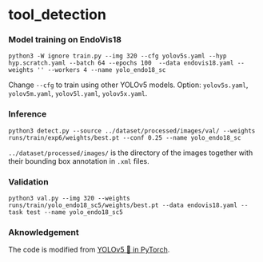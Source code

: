 # tool_detection

### Model training on EndoVis18

`python3 -W ignore train.py --img 320 --cfg yolov5s.yaml --hyp hyp.scratch.yaml --batch 64 --epochs 100  --data endovis18.yaml --weights '' --workers 4 --name yolo_endo18_sc`

Change `--cfg` to train using other YOLOv5 models. Option: `yolov5s.yaml`, `yolov5m.yaml`, `yolov5l.yaml`, `yolov5x.yaml`.

### Inference

`python3 detect.py --source ../dataset/processed/images/val/ --weights runs/train/exp6/weights/best.pt --conf 0.25 --name yolo_endo18_sc`

`../dataset/processed/images/` is the directory of the images together with their bounding box annotation in `.xml` files.

### Validation

`python3 val.py --img 320 --weights runs/train/yolo_endo18_sc5/weights/best.pt --data endovis18.yaml --task test --name yolo_endo18_sc5`

### Aknowledgement

The code is modified from [YOLOv5 🚀 in PyTorch](https://github.com/ultralytics/yolov5).

